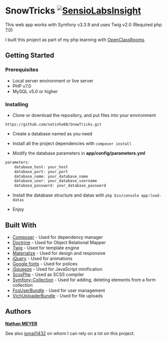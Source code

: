 # SnowTricks [![SensioLabsInsight](https://insight.sensiolabs.com/projects/91082ddc-cd1f-4afe-ba83-a26626e16238/mini.png)](https://insight.sensiolabs.com/projects/91082ddc-cd1f-4afe-ba83-a26626e16238)

This web app works with Symfony v3.3.9 and uses Twig v2.0 (Required php 7.0)

I built this project as part of my php learning with [OpenClassRooms](https://openclassrooms.com/).

## Getting Started


### Prerequisites

* Local server environment or live server
* PHP v7.0
* MySQL v5.0 or higher


### Installing



* Clone or download the repository, and put files into your environment

```
https://github.com/natinho68/SnowTricks.git
```

* Create a database named as you need

* Install all the project dependencies with ``` composer install ```

* Modify the database parameters in **app/config/parameters.yml**

```php
parameters:
    database_host: your_host
    database_port: your_port
    database_name: your_database_name
    database_user: your_database_username
    database_password: your_database_password
```
* Install the database structure and datas with ``` php bin/console app:load-datas ```

* Enjoy

## Built With

* [Composer](https://getcomposer.org/) - Used for dependency manager
* [Doctrine](https://github.com/doctrine/doctrine2) - Used for Object Relational Mapper
* [Twig](https://twig.sensiolabs.org/) - Used for template engine
* [Materialize](http://materializecss.com/) - Used for design and responsive
* [jQuery](https://rometools.github.io/rome/) - Used for animations
* [Google fonts](https://fonts.google.com/) - Used for polices
* [jSqueeze](https://github.com/tchwork/jsqueeze) - Used for JavaScript minification
* [ScssPhp](https://github.com/leafo/scssphp) - Used as SCSS compiler
* [Symfony-Collection](https://github.com/ninsuo/symfony-collection) - Used for adding, deleting elements from a form collection
* [FosUserBundle](https://github.com/FriendsOfSymfony/FOSUserBundle) - Used for user management
* [VichUploaderBundle](https://github.com/dustin10/VichUploaderBundle) - Used for  file uploads

## Authors

[**Nathan MEYER**](https://github.com/natinho68)

See also [ismail1432](https://github.com/ismail1432) on whom I can rely on a lot on this project.
